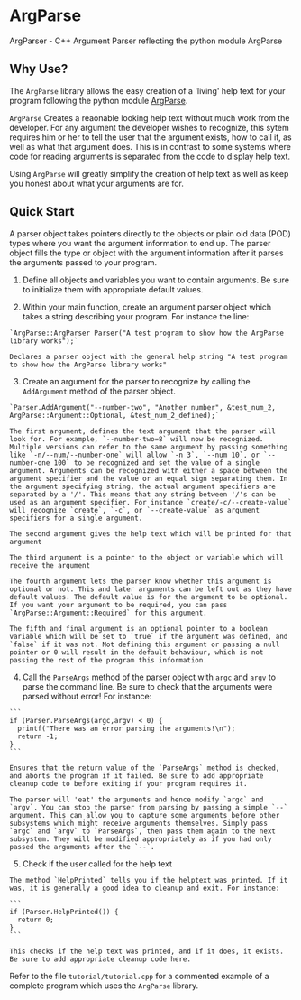 # ArgParse
ArgParser - C++ Argument Parser reflecting the python module ArgParse

Why Use?
--------

The `ArgParse` library allows the easy creation of a 'living' help text for your program following the python module [ArgParse](https://docs.python.org/3/library/argparse.html).

`ArgParse` Creates a reaonable looking help text without much work from the developer. For any argument the developer wishes to recognize, this sytem requires him or her to tell the user that the argument exists, how to call it, as well as what that argument does. This is in contrast to some systems where code for reading arguments is separated from the code to display help text.

Using `ArgParse` will greatly simplify the creation of help text as well as keep you honest about what your arguments are for.

Quick Start
-----------

A parser object takes pointers directly to the objects or plain old data (POD) types where you want the argument information to end up. The parser object fills the type or object with the argument information after it parses the arguments passed to your program.

  1. Define all objects and variables you want to contain arguments. Be sure to initialize them with appropriate default values.

  2. Within your main function, create an argument parser object which takes a string describing your program. For instance the line:

    `ArgParse::ArgParser Parser("A test program to show how the ArgParse library works");`

    Declares a parser object with the general help string "A test program to show how the ArgParse library works"

  3. Create an argument for the parser to recognize by calling the `AddArgument` method of the parser object.

    `Parser.AddArgument("--number-two", "Another number", &test_num_2, ArgParse::Argument::Optional, &test_num_2_defined);`

    The first argument, defines the text argument that the parser will look for. For example, `--number-two=8` will now be recognized. Multiple versions can refer to the same argument by passing something like `-n/--num/--number-one` will allow `-n 3`, `--num 10`, or `--number-one 100` to be recognized and set the value of a single argument. Arguments can be recognized with either a space between the argument specifier and the value or an equal sign separating them. In the argument specifying string, the actual argument specifiers are separated by a '/'. This means that any string between '/'s can be used as an argument specifier. For instance `create/-c/--create-value` will recognize `create`, `-c`, or `--create-value` as argument specifiers for a single argument.

    The second argument gives the help text which will be printed for that argument

    The third argument is a pointer to the object or variable which will receive the argument

    The fourth argument lets the parser know whether this argument is optional or not. This and later arguments can be left out as they have default values. The default value is for the argument to be optional. If you want your argument to be required, you can pass `ArgParse::Argument::Required` for this argument.

    The fifth and final argument is an optional pointer to a boolean variable which will be set to `true` if the argument was defined, and `false` if it was not. Not defining this argument or passing a null pointer or 0 will result in the default behaviour, which is not passing the rest of the program this information.

  4. Call the `ParseArgs` method of the parser object with `argc` and `argv` to parse the command line. Be sure to check that the arguments were parsed without error! For instance:

    ```
    if (Parser.ParseArgs(argc,argv) < 0) {
      printf("There was an error parsing the arguments!\n");
      return -1;
    }
    ```

    Ensures that the return value of the `ParseArgs` method is checked, and aborts the program if it failed. Be sure to add appropriate cleanup code to before exiting if your program requires it.

    The parser will 'eat' the arguments and hence modify `argc` and `argv`. You can stop the parser from parsing by passing a simple `--` argument. This can allow you to capture some arguments before other subsystems which might receive arguments themselves. Simply pass `argc` and `argv` to `ParseArgs`, then pass them again to the next subsystem. They will be modified appropriately as if you had only passed the arguments after the `--`.
  
  5. Check if the user called for the help text
  
    The method `HelpPrinted` tells you if the helptext was printed. If it was, it is generally a good idea to cleanup and exit. For instance:
    
    ```
    if (Parser.HelpPrinted()) {
      return 0;
    }
    ```
    
    This checks if the help text was printed, and if it does, it exists. Be sure to add appropriate cleanup code here.

Refer to the file `tutorial/tutorial.cpp` for a commented example of a complete program which uses the `ArgParse` library.
